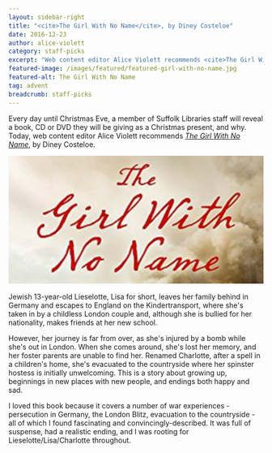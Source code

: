 ```yaml
---
layout: sidebar-right
title: "<cite>The Girl With No Name</cite>, by Diney Costeloe"
date: 2016-12-23
author: alice-violett
category: staff-picks
excerpt: "Web content editor Alice Violett recommends <cite>The Girl With No Name</cite>, by Diney Costeloe."
featured-image: /images/featured/featured-girl-with-no-name.jpg
featured-alt: The Girl With No Name
tag: advent
breadcrumb: staff-picks
---
```


Every day until Christmas Eve, a member of Suffolk Libraries staff will reveal a book, CD or DVD they will be giving as a Christmas present, and why. Today, web content editor Alice Violett recommends <a href="https://suffolk.spydus.co.uk/cgi-bin/spydus.exe/ENQ/OPAC/BIBENQ?BRN=1938118"><cite>The Girl With No Name</cite></a>, by Diney Costeloe.

![The Girl With No Name](/images/featured/featured-girl-with-no-name.jpg)

Jewish 13-year-old Lieselotte, Lisa for short, leaves her family behind in Germany and escapes to England on the Kindertransport, where she's taken in by a childless London couple and, although she is bullied for her nationality, makes friends at her new school.

However, her journey is far from over, as she's injured by a bomb while she's out in London. When she comes around, she's lost her memory, and her foster parents are unable to find her. Renamed Charlotte, after a spell in a children's home, she's evacuated to the countryside where her spinster hostess is initially unwelcoming. This is a story about growing up, beginnings in new places with new people, and endings both happy and sad.

I loved this book because it covers a number of war experiences - persecution in Germany, the London Blitz, evacuation to the countryside - all of which I found fascinating and convincingly-described. It was full of suspense, had a realistic ending, and I was rooting for Lieselotte/Lisa/Charlotte throughout.
